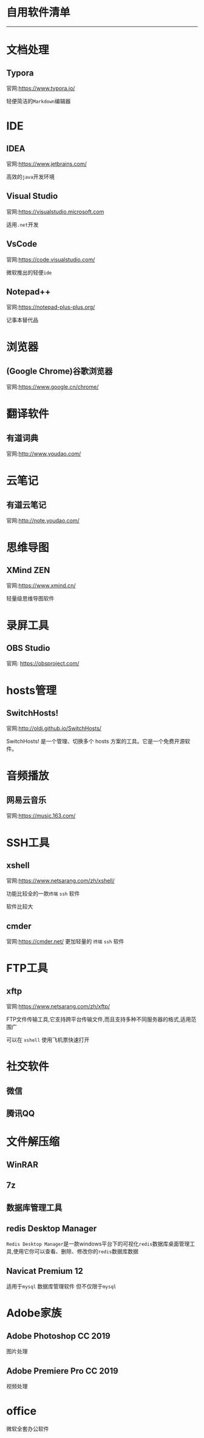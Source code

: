 # 自用软件清单

------

# 文档处理

## Typora

官网:<https://www.typora.io/>

轻便简洁的`Markdown`编辑器

# IDE

## IDEA

官网:<https://www.jetbrains.com/>

高效的`java`开发环境

## Visual Studio

官网:<https://visualstudio.microsoft.com>

适用`.net`开发

## VsCode

官网:<https://code.visualstudio.com/>

微软推出的轻便`ide`

## Notepad++

官网:<https://notepad-plus-plus.org/>

记事本替代品

# 浏览器

## (Google Chrome)谷歌浏览器

官网:<https://www.google.cn/chrome/>

# 翻译软件

## 有道词典

官网:<http://www.youdao.com/>

# 云笔记

## 有道云笔记

官网:<http://note.youdao.com/>

# 思维导图

## XMind ZEN

官网:<https://www.xmind.cn/>

轻量级思维导图软件

# 录屏工具

## OBS Studio

官网: <https://obsproject.com/>

# hosts管理

## SwitchHosts!

官网:<http://oldj.github.io/SwitchHosts/>

SwitchHosts! 是一个管理、切换多个 hosts 方案的工具。它是一个免费开源软件。

# 音频播放

## 网易云音乐

官网:<https://music.163.com/>

# SSH工具

## xshell

官网:<https://www.netsarang.com/zh/xshell/>

功能比较全的一款`终端` `ssh` 软件 

软件比较大

## cmder
官网:<https://cmder.net/>
更加轻量的 `终端` `ssh` 软件 

# FTP工具

## xftp

官网:<https://www.netsarang.com/zh/xftp/>

FTP文件传输工具,它支持跨平台传输文件,而且支持多种不同服务器的格式,适用范围广

可以在 `xshell` 使用飞机票快速打开

# 社交软件

## 微信

## 腾讯QQ

# 文件解压缩

## WinRAR

## 7z

## 数据库管理工具

## redis Desktop Manager

`Redis Desktop Manager`是一款windows平台下的可视化`redis`数据库桌面管理工具,使用它你可以查看、删除、修改你的`redis`数据库数据

## Navicat Premium 12

 适用于`mysql` 数据库管理软件 但不仅限于`mysql`

# Adobe家族

## Adobe Photoshop CC 2019

图片处理

## Adobe Premiere Pro CC 2019 

视频处理

# office

微软全套办公软件